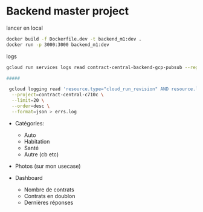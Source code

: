 # Backend master project

lancer en local

```sh
docker build -f Dockerfile.dev -t backend_m1:dev .
docker run -p 3000:3000 backend_m1:dev
```

logs

```sh
gcloud run services logs read contract-central-backend-gcp-pubsub --region europe-west1

#####

 gcloud logging read 'resource.type="cloud_run_revision" AND resource.labels.service_name="contract-central-backend-nestjs"' \
  --project=contract-central-c710c \
  --limit=20 \
  --order=desc \
  --format=json > errs.log

```

-   Catégories:

    -   Auto
    -   Habitation
    -   Santé
    -   Autre (cb etc)

-   Photos (sur mon usecase)

-   Dashboard
    -   Nombre de contrats
    -   Contrats en doublon
    -   Dernières réponses
